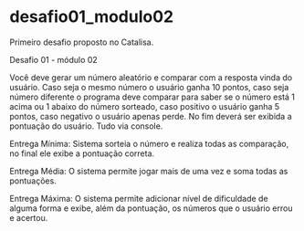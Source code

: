 # desafio01_modulo02
Primeiro desafio proposto no Catalisa.

Desafio 01 - módulo 02

Você deve gerar um número aleatório e comparar com a resposta vinda do usuário. Caso seja o mesmo número o usuário
ganha 10 pontos, caso seja número diferente o programa deve comparar para saber se o número está 1 acima ou 1 abaixo
do número sorteado, caso positivo o usuário ganha 5 pontos, caso negativo o usuário apenas perde. No fim deverá
ser exibida a pontuação do usuário. Tudo via console.

Entrega Mínima: Sistema sorteia o número e realiza todas as comparação, no final ele exibe a pontuação correta.

Entrega Média: O sistema permite jogar mais de uma vez e soma todas as pontuações.

Entrega Máxima: O sistema permite adicionar nível de dificuldade de alguma forma e exibe, além da pontuação, os
números que o usuário errou e acertou.
